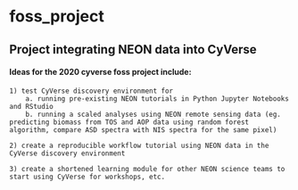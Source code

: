 # foss_project
## Project integrating NEON data into CyVerse

#### Ideas for the 2020 cyverse foss project include:

    1) test CyVerse discovery environment for 
        a. running pre-existing NEON tutorials in Python Jupyter Notebooks and RStudio
        b. running a scaled analyses using NEON remote sensing data (eg. predicting biomass from TOS and AOP data using random forest algorithm, compare ASD spectra with NIS spectra for the same pixel)

    2) create a reproducible workflow tutorial using NEON data in the CyVerse discovery environment
    
    3) create a shortened learning module for other NEON science teams to start using CyVerse for workshops, etc.
